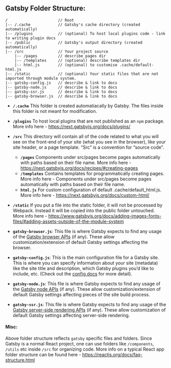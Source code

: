 ## Gatsby Folder Structure:

```
/                      // Root
|-- /.cache            // Gatsby's cache directory (created automatically)
|-- /plugins           // (optional) To host local plugins code - link to writing plugin docs
|-- /public            // Gatsby's output directory (created automatically)
|-- /src               // Your project source
    |-- /pages         // describe pages dir
    |-- /templates     // (optional) describe templates dir
    |-- html.js        // (optional) to customise .cache/default-html.js
|-- /static            // (optional) Your static files that are not imported through module system.
|-- gatsby-config.js   // describe & link to docs
|-- gatsby-node.js     // describe & link to docs
|-- gatsby-ssr.js      // describe & link to docs
|-- gatsby-browser.js  // describe & link to docs
```

- **`/.cache`** This folder is created automatiacally by Gatsby. The files inside this folder is not meant for modification.

- **`/plugins`** To host local plugins that are not published as an `npm` package. More info here - https://next.gatsbyjs.org/docs/plugins/

- **`/src`** This directory will contain all of the code related to what you will see on the front-end of your site (what you see in the browser), like your site header, or a page template. “Src” is a convention for “source code”.
    - **`/pages`** Components under src/pages become pages automatically with paths based on their file name. More info here - https://next.gatsbyjs.org/docs/recipes/#creating-pages
    - **`/templates`** Contains templates for programmatically creating pages. More info here - Components under src/pages become pages automatically with paths based on their file name.
    - **`html.js`** For custom configuration of default .cache/default_html.js. More info here - https://next.gatsbyjs.org/docs/custom-html/

- **`/static`** If you put a file into the static folder, it will not be processed by Webpack. Instead it will be copied into the public folder untouched. More info here - https://www.gatsbyjs.org/docs/adding-images-fonts-files/#adding-assets-outside-of-the-module-system

- **`gatsby-browser.js`**: This file is where Gatsby expects to find any usage of the [Gatsby browser APIs](https://next.gatsbyjs.org/docs/browser-apis/) (if any). These allow customization/extension of default Gatsby settings affecting the browser.
  
- **`gatsby-config.js`**: This is the main configuration file for a Gatsby site. This is where you can specify information about your site (metadata) like the site title and description, which Gatsby plugins you’d like to include, etc. (Check out the [config docs](https://next.gatsbyjs.org/docs/gatsby-config/) for more detail).
  
- **`gatsby-node.js`**: This file is where Gatsby expects to find any usage of the [Gatsby node APIs](https://next.gatsbyjs.org/docs/node-apis/) (if any). These allow customization/extension of default Gatsby settings affecting pieces of the site build process.
  
- **`gatsby-ssr.js`**: This file is where Gatsby expects to find any usage of the [Gatsby server-side rendering APIs](https://next.gatsbyjs.org/docs/ssr-apis/) (if any). These allow customization of default Gatsby settings affecting server-side rendering.

#### Misc:
Above folder structure reflects `gatsby` specific files and folders. Since Gatsby is a normal React project, one can use folders like `/components`, `/utils` etc inside `/src` for organizing code. More info on a typical React app folder structure can be found here - https://reactjs.org/docs/faq-structure.html

